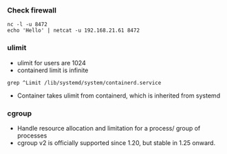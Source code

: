 
### Check firewall
```
nc -l -u 8472 
echo 'Hello' | netcat -u 192.168.21.61 8472 
```

### ulimit
* ulimit for users are 1024
* containerd limit is infinite
```
grep ^Limit /lib/systemd/system/containerd.service
```
* Container takes ulimit from containerd, which is inherited from systemd


### cgroup
* Handle resource allocation and limitation for a process/ group of processes
* cgroup v2 is officially supported since 1.20, but stable in 1.25 onward.  
